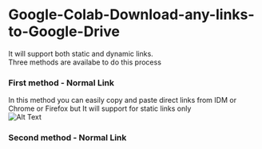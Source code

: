 # Google-Colab-Download-any-links-to-Google-Drive
It will support both static and dynamic links.<br>
Three methods are availabe to do this process

### First method - Normal Link
In this method you can easily copy and paste direct links from IDM or Chrome or Firefox but It will support for static links only<br>
![Alt Text](https://i.ibb.co/vLj1bXR/Normal-link-download-using-IDM.gif)

### Second method - Normal Link

